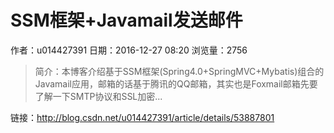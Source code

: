# SSM框架+Javamail发送邮件
作者：u014427391
日期：2016-12-27 08:20
浏览量：2756
> 简介：本博客介绍基于SSM框架(Spring4.0+SpringMVC+Mybatis)组合的Javamail应用，邮箱的话基于腾讯的QQ邮箱，其实也是Foxmail邮箱先要了解一下SMTP协议和SSL加密...

 链接：http://blog.csdn.net/u014427391/article/details/53887801
